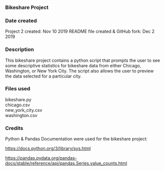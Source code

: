 ### __Bikeshare Project__

### Date created
Project 2 created: Nov 10 2019
README file created & GitHub fork: Dec 2 2019

### Description
This bikeshare project contains a python script that prompts the user to see some descriptive statistics for bikeshare data from either Chicago, Washington, or New York City. The script also allows the user to preview the data selected for a particular city.

### Files used
bikeshare.py\
chicago.csv\
new_york_city.csv\
washington.csv

### Credits
Python & Pandas Documentation were used for the bikeshare project:

https://docs.python.org/3/library/sys.html

https://pandas.pydata.org/pandas-docs/stable/reference/api/pandas.Series.value_counts.html
